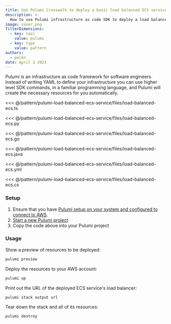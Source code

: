 ```yaml
---
title: Use Pulumi Crosswalk to deploy a basic load balanced ECS service
description: >-
  How to use Pulumi infrastructure as code SDK to deploy a load balanced ECS service
image: cover.png
filterDimensions:
  - key: tool
    value: pulumi
  - key: type
    value: pattern
authors:
  - peckn
date: April 3 2023
---
```


Pulumi is an infrastructure as code framework for software engineers. Instead of writing YAML to define your infrastructure you can use higher level SDK commands, in a familiar programming language, and Pulumi will create the necessary resources for you automatically.

<tabs>
<tab label="TypeScript">

<<< @/pattern/pulumi-load-balanced-ecs-service/files/load-balanced-ecs.ts

</tab>

<tab label="Python">

<<< @/pattern/pulumi-load-balanced-ecs-service/files/load-balanced-ecs.py

</tab>

<tab label="Go">

<<< @/pattern/pulumi-load-balanced-ecs-service/files/load-balanced-ecs.go

</tab>

<tab label="Java">

<<< @/pattern/pulumi-load-balanced-ecs-service/files/load-balanced-ecs.java

</tab>

<tab label="YAML">

<<< @/pattern/pulumi-load-balanced-ecs-service/files/load-balanced-ecs.yml

</tab>

<tab label="C#">

<<< @/pattern/pulumi-load-balanced-ecs-service/files/load-balanced-ecs.cs

</tab>

</tabs>

### Setup

1. Ensure that you have [Pulumi setup on your system and configured to connect to AWS](https://www.pulumi.com/docs/get-started/aws/begin/).
2. [Start a new Pulumi project](https://www.pulumi.com/docs/get-started/aws/create-project/)
3. Copy the code above into your Pulumi project

### Usage

Show a preview of resources to be deployed:

```sh
pulumi preview
```

Deploy the resources to your AWS account:

```sh
pulumi up
```

Print out the URL of the deployed ECS service's load balancer:

```sh
pulumi stack output url
```

Tear down the stack and all of its resources:

```sh
pulumi destroy
```